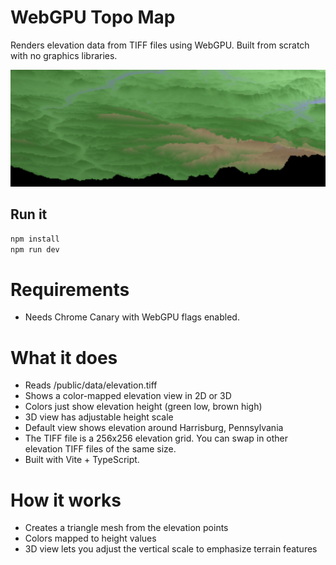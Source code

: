 # WebGPU Topo Map

Renders elevation data from TIFF files using WebGPU. Built from scratch with no graphics libraries.

![Topographic Map Visualization](/assets/topo-map-screenshot.png)

## Run it

```bash
npm install
npm run dev
```

# Requirements

- Needs Chrome Canary with WebGPU flags enabled.

# What it does

- Reads /public/data/elevation.tiff
- Shows a color-mapped elevation view in 2D or 3D
- Colors just show elevation height (green low, brown high)
- 3D view has adjustable height scale
- Default view shows elevation around Harrisburg, Pennsylvania
- The TIFF file is a 256x256 elevation grid. You can swap in other elevation TIFF files of the same size.
- Built with Vite + TypeScript.

# How it works

- Creates a triangle mesh from the elevation points
- Colors mapped to height values
- 3D view lets you adjust the vertical scale to emphasize terrain features
